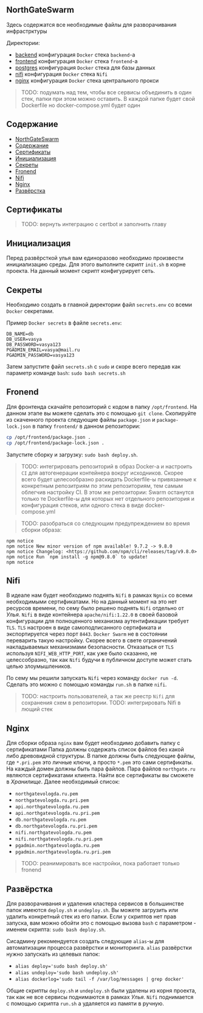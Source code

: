 ## NorthGateSwarm

Здесь содержатся все необходимые файлы для разворачивания инфрастрктуры

Директории:

- [backend](backend/) конфигурация `Docker` стека `backend`-а
- [frontend](frontend/) конфигурация `Docker` стека `frontend`-а
- [postgres](postgres/) конфигурация `Docker` стека для базы данных
- [nifi](nifi/) конфигурация `Docker` стека `Nifi`
- [nginx](nginx/) конфигурация `Docker` стека центрального прокси

> TODO: подумать над тем, чтобы все сервисы объединить в один стек,
> папки при этом можно оставить. В каждой папке будет свой Dockerfile
> но docker-compose.yml будет один

## Содержание

- [NorthGateSwarm](#northgateswarm)
- [Содержание](#содержание)
- [Сертификаты](#сертификаты)
- [Инициализация](#инициализация)
- [Секреты](#секреты)
- [Fronend](#fronend)
- [Nifi](#nifi)
- [Nginx](#nginx)
- [Развёрстка](#развёрстка)

## Сертификаты

> TODO: вернуть интеграцию с certbot и заполнить главу

## Инициализация

Перед развёрсткой улья вам единоразово необходимо произвести инициализацию
среды. Для этого выполните скрипт `init.sh` в корне проекта. На данный момент
скрипт конфигурирует сеть.

## Секреты

Необходимо создать в главной директории файл `secrets.env` со всеми
`Docker` секретами.

Пример `Docker secrets` в файле `secrets.env`:

```text
DB_NAME=db
DB_USER=vasya
DB_PASSWORD=vasya123
PGADMIN_EMAIL=vasya@mail.ru
PGADMIN_PASSWORD=vasya123
```

Затем запустите файл `secrets.sh` с `sudo` и скоре всего передав как
параметр команде `bash`: `sudo bash secrets.sh`

## Fronend

Для фронтенда скачайте репозиторий с кодом в папку `/opt/frontend`. На данном
этапе вы можете сделать это с помощью `git clone`. Скопируйте из скаченного
проекта следующие файлы `package.json` и `package-lock.json` в папку
`frontend/` в данном репозитории:

```sh
cp /opt/frontend/package.json .
cp /opt/frontend/package-lock.json .
```

Запустите сборку и загрузку: `sudo bash deploy.sh`.

> TODO: интегрировать репозиторий в образ Docker-а и настроить `CI` для
> автогенерации контейнера вокруг исходников. Скорее всего будет целесообразно
> раскидать Dockerfile-ы привязанные к конкретным репозитриям по этим
> репозиториям, тем самым облегчив настройку CI. В этом же репозитории:
> Swarm останутся только те Dockerfile-ы для которых нет отдельного
> репозитория и конфигурация стеков, или одного стека в виде
> docker-compose.yml

> TODO: разобраться со следующим предупреждением во время сборки образа:

```
npm notice
npm notice New minor version of npm available! 9.7.2 -> 9.8.0
npm notice Changelog: <https://github.com/npm/cli/releases/tag/v9.8.0>
npm notice Run `npm install -g npm@9.8.0` to update!
npm notice
```

## Nifi

В идеале нам будет необходимо поднять `Nifi` в рамках `Ngnix` со всеми
необходимыми сертификатами. Но на данный момент на это нет ресурсов времени,
по сему было решено поднять `Nifi` отдельно от *Улья*. `Nifi` в виде
контейнера `apache/nifi:1.22.0` в своей базовой конфигурации для полноценного
механизма аутентификации требует `TLS`. `TLS` настроен в виде самоподписанного
сертификата и экспортируется через порт `8443`. `Docker Swarm` не в состоянии
переварить такую настройку. Скорее всего в свете ограничений накладываемых
механизмами безопасности. Отказаться от `TLS` используя `NIFI_WEB_HTTP_PORT`,
как уже было сказанно, не целессобразно, так как `Nifi` будучи в публичном
доступе может стать целью злоумышлеников.

По сему мы решили запускать `Nifi` через команду `docker run -d`. Сделать это
можно с помощью команды `run.sh` в папке `nifi`.

> TODO: настроить пользователей, а так же реестр `Nifi`
> для сохранения схем в репозитории.
> TODO: интегрировать Nifi в лющий стек

## Nginx

Для сборки образа `nginx` вам будет необходимо добавить папку с сертификатами
Папка должны содержать список файлов без какой либо древовидной структуры.
В папке должны быть следующие файлы, где `*.pri.pem` это личные ключи, а
просто `*.pem` это сами сертификаты. На каждый домен должны быть пара файлов.
Пара файлов `northgate.ru` являются сертификатами клиента. Найти все
сертификаты вы сможете в *Хранилище*. Далее необходимый список:

* `northgatevologda.ru.pem`
* `northgatevologda.ru.pri.pem`
* `api.northgatevologda.ru.pem`
* `api.northgatevologda.ru.pri.pem`
* `db.northgatevologda.ru.pem`
* `db.northgatevologda.ru.pri.pem`
* `nifi.northgatevologda.ru.pem`
* `nifi.northgatevologda.ru.pri.pem`
* `pgadmin.northgatevologda.ru.pem`
* `pgadmin.northgatevologda.ru.pri.pem`

> TODO: реанимировать все настройки, пока работает только fronend

## Развёрстка

Для разворачивания и удаления кластера сервисов в большинстве папок имеются
`deploy.sh` и `undeploy.sh`. Вы можете загрузить или удалить конкретный стек
из его папки. Если у скриптов нет прав запуска, вам можно обойти это с помощью
вызова `bash` с параметром - именем скрипта: `sudo bash deploy.sh`.

Сисадмину рекомендуется создать следующие `alias`-ы для автоматизации
процесса развёрстки и мониторинга. `alias` развёрстки нужно запускать из
целевых папок:

* `alias deploy='sudo bash deploy.sh'`
* `alias undeploy='sudo bash undeploy.sh'`
* `alias dockerlog='sudo tail -f /var/log/messages | grep docker'`

Общие скрипты `deploy.sh` и `undeploy.sh` были удалены из корня проекта, так
как не все сервисы поднимаются в рамках *Улья*. `Nifi` поднимается с помощью
скрипта `run.sh` а удаляется из памяти в ручную.
